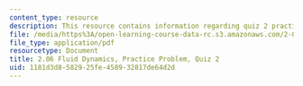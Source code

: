 ```yaml
---
content_type: resource
description: This resource contains information regarding quiz 2 practice problem.
file: /media/https%3A/open-learning-course-data-rc.s3.amazonaws.com/2-06-fluid-dynamics-spring-2013/1181d3d8582925fe458932817de64d2d_MIT2_06S13_pracprbquiz2.pdf
file_type: application/pdf
resourcetype: Document
title: 2.06 Fluid Dynamics, Practice Problem, Quiz 2
uid: 1181d3d8-5829-25fe-4589-32817de64d2d
---
```

